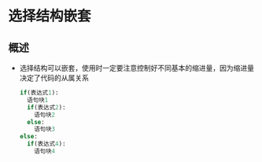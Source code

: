 # 选择结构嵌套

## 概述

+ 选择结构可以嵌套，使用时一定要注意控制好不同基本的缩进量，因为缩进量决定了代码的从属关系

  ```py
  if(表达式1):
    语句块1
    if(表达式2):
      语句块2
    else:
      语句块3
  else:
    if(表达式4):
      语句块4
  ```
